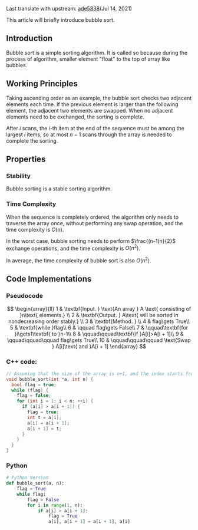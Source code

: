 Last translate with upstream: [ade5838](https://github.com/OI-wiki/OI-wiki/commit/ade5838af091655fbe3cbfc5558be6e7bb082e2a#diff-fe99b49a9a2b29780730e50ad1eb6e603080062597b08ac87a3e029159e9330d)(Jul 14, 2021)

This article will briefly introduce bubble sort.

## Introduction

Bubble sort is a simple sorting algorithm. It is called so because during the process of algorithm, smaller element "float" to the top of array like bubbles.

## Working Principles

Taking ascending order as an example, the bubble sort checks two adjacent elements each time. If the previous element is larger than the following element, the adjacent two elements are swapped. When no adjacent elements need to be exchanged, the sorting is complete.

After $i$ scans, the $i$-th item at the end of the sequence must be among the largest $i$ items, so at most $n-1$ scans through the array is needed to complete the sorting.

## Properties

### Stability

Bubble sorting is a stable sorting algorithm.

### Time Complexity

When the sequence is completely ordered, the algorithm only needs to traverse the array once, without performing any swap operation, and the time complexity is $O(n)$. 

In the worst case, bubble sorting needs to perform $\frac{(n-1)n}{2}$ exchange operations, and the time complexity is $O(n^2)$. 

In average, the time complexity of bubble sort is also $O(n^2)$.

## Code Implementations

### Pseudocode

$$
\begin{array}{ll}
1 & \textbf{Input. } \text{An array } A \text{ consisting of }n\text{ elements.} \\
2 & \textbf{Output. } A\text{ will be sorted in nondecreasing order stably.} \\
3 & \textbf{Method. }  \\
4 & flag\gets True\\
5 & \textbf{while }flag\\
6 & \qquad flag\gets False\\
7 & \qquad\textbf{for }i\gets1\textbf{ to }n-1\\
8 & \qquad\qquad\textbf{if }A[i]>A[i + 1]\\
9 & \qquad\qquad\qquad flag\gets True\\
10 & \qquad\qquad\qquad \text{Swap } A[i]\text{ and }A[i + 1]
\end{array}
$$

### C++ code:

```cpp
// Assuming that the size of the array is n+1, and the index starts from 1
void bubble_sort(int *a, int n) {
  bool flag = true;
  while (flag) {
    flag = false;
    for (int i = 1; i < n; ++i) {
      if (a[i] > a[i + 1]) {
        flag = true;
        int t = a[i];
        a[i] = a[i + 1];
        a[i + 1] = t;
      }
    }
  }
}
```

### Python

```python
# Python Version
def bubble_sort(a, n):
    flag = True
    while flag:
        flag = False
        for i in range(1, n):
            if a[i] > a[i + 1]:
                flag = True
                a[i], a[i + 1] = a[i + 1], a[i]
```
